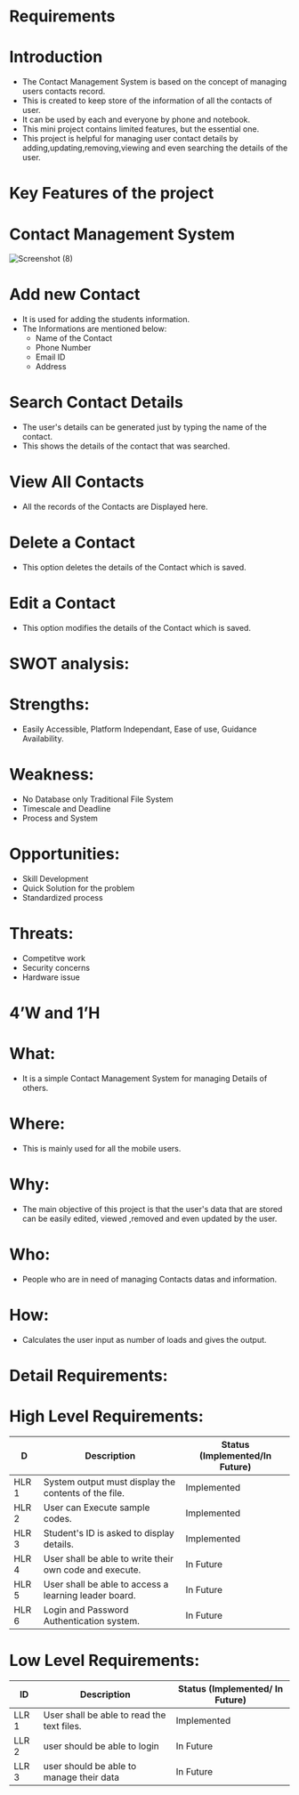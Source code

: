 # Requirements

 # Introduction
  * The Contact Management System is based on the concept of managing users contacts record.
  * This is created to keep store of the information of all the contacts of user.
  * It can be used by each and everyone by phone and notebook.
  * This mini project contains limited features, but the essential one.
  * This project is helpful for managing user contact details  by adding,updating,removing,viewing and even searching the details of the user.
 
# Key Features of the project

 #  Contact Management System
  ![Screenshot (8)](https://user-images.githubusercontent.com/101514904/161388906-0016a034-d5ff-4466-8517-895c6c187af0.png)
  
 # Add new Contact
  * It is used for adding the students information.
  * The Informations are mentioned below:
    * Name of the Contact
    * Phone Number
    * Email ID
    * Address
    
 # Search Contact Details
  * The user's details can be generated just by typing the name of the contact.
  * This shows the details of the contact that was searched.

 # View All  Contacts
  * All the records of the Contacts are Displayed here.
  
 # Delete a Contact
  * This option deletes the details of the Contact which is saved.

 # Edit a Contact
  * This option modifies the details of the Contact which is saved.

# SWOT analysis:

 # Strengths: 
  * Easily Accessible, Platform Independant, Ease of use, Guidance Availability.

 # Weakness:
  * No Database only Traditional File System
  * Timescale and Deadline
  * Process and System

 # Opportunities: 
  * Skill Development
  * Quick Solution for the problem
  * Standardized process

 # Threats: 
  * Competitve work
  * Security concerns
  * Hardware issue

# 4’W and 1’H

 # What: 
  * It is a simple Contact Management System for managing Details of others.

 # Where: 
  * This is mainly used for all the mobile users.

 # Why: 
  * The main objective of this project is that the user's data that are stored can be easily edited, viewed ,removed and even updated by the user.

 # Who:
  * People who are in need of managing Contacts  datas and information.

 # How: 
  * Calculates the user input as number of loads and gives the output.
  
# Detail Requirements:

 # High Level Requirements:
 
 D	   |      Description	                                       | Status (Implemented/In Future) |
 -----|---------------------------------------------------------|--------------------------------|
HLR 1	| System output must display the contents of the file.	   |       Implemented              |
HLR 2	| User can Execute sample codes.	                         |       Implemented              |
HLR 3	| Student's ID is asked to display details.	              |       Implemented              |
HLR 4	| User shall be able to write their own code and execute.	|       In Future                |
HLR 5	| User shall be able to access a learning leader board.	  |       In Future                |
HLR 6	| Login and Password Authentication system.	              |       In Future                |

# Low Level Requirements:

ID	    |                Description	                    |        Status (Implemented/ In Future)|
-------|------------------------------------------------|---------------------------------------|
LLR 1	 |  User shall be able to read the text files.	   |                  Implemented          |
LLR 2	 |  user should be able to login	                 |                  In Future            |
LLR 3	 |  user should be able to manage their data	     |                  In Future            |

